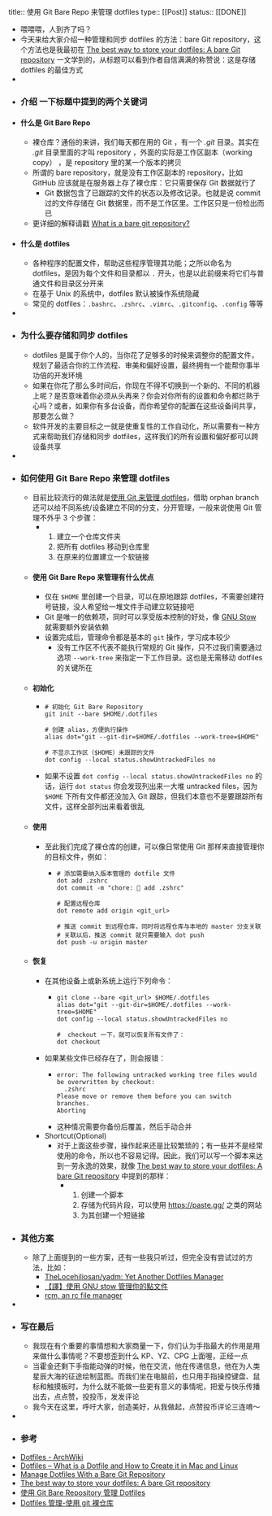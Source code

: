 title:: 使用 Git Bare Repo 来管理 dotfiles
type:: [[Post]]
status:: [[DONE]]

- 喂喂喂，人到齐了吗？
- 今天来给大家介绍一种管理和同步 dotfiles 的方法：bare Git repository，这个方法也是我最初在 [The best way to store your dotfiles: A bare Git repository](https://www.atlassian.com/git/tutorials/dotfiles) 一文学到的，从标题可以看到作者自信满满的称赞说：这是存储 dotfiles 的最佳方式
-
- ### 介绍 一下标题中提到的两个关键词
- #### 什么是 Git Bare Repo
	- 裸仓库？通俗的来讲，我们每天都在用的  Git ，有一个 *.git* 目录。其实在 *.git* 目录里面的才叫 repository ，外面的实际是工作区副本（working copy） ，是 repository 里的某一个版本的拷贝
	- 所谓的 bare repository，就是没有工作区副本的 repository，比如 GitHub 应该就是在服务器上存了裸仓库：它只需要保存 Git 数据就行了
		- Git 数据包含了已跟踪的文件的状态以及修改记录。也就是说 commit 过的文件存储在 Git 数据里，而不是工作区里。工作区只是一份检出而已
	- 更详细的解释请戳 [What is a bare git repository?](https://www.saintsjd.com/2011/01/what-is-a-bare-git-repository/)
- #### 什么是 dotfiles
	- 各种程序的配置文件，帮助这些程序管理其功能；之所以命名为 dotfiles，是因为每个文件和目录都以 `.` 开头，也是以此前缀来将它们与普通文件和目录区分开来
	- 在基于 Unix 的系统中，dotfiles 默认被操作系统隐藏
	- 常见的 dotfiles：`.bashrc`、`.zshrc`、`.vimrc`、`.gitconfig`、`.config` 等等
-
- ### 为什么要存储和同步 dotfiles
	- dotfiles 是属于你个人的，当你花了足够多的时候来调整你的配置文件，规划了最适合你的工作流程、审美和偏好设置，最终拥有一个能帮你事半功倍的开发环境
	- 如果在你花了那么多时间后，你现在不得不切换到一个新的、不同的机器上呢？是否意味着你必须从头再来？你会对你所有的设置和命令都烂熟于心吗？或者，如果你有多台设备，而你希望你的配置在这些设备间共享，那要怎么做？
	- 软件开发的主要目标之一就是使重复性的工作自动化，所以需要有一种方式来帮助我们存储和同步 dotfiles，这样我们的所有设置和偏好都可以跨设备共享
-
- ### 如何使用 Git Bare Repo 来管理 dotfiles
	- 目前比较流行的做法就是[使用 Git 来管理 dotfiles](https://dotfiles.github.io/)，借助 orphan branch 还可以给不同系统/设备建立不同的分支，分开管理，一般来说使用 Git 管理不外乎 3 个步骤：
		- 1. 建立一个仓库文件夹
		  2. 把所有 dotfiles 移动到仓库里
		  3. 在原来的位置建立一个软链接
	- #### 使用 Git Bare Repo 来管理有什么优点
		- 仅在 `$HOME` 里创建一个目录，可以在原地跟踪 dotfiles，不需要创建符号链接，没人希望给一堆文件手动建立软链接吧
		- Git 是唯一的依赖项，同时可以享受版本控制的好处，像 [GNU Stow](http://brandon.invergo.net/news/2012-05-26-using-gnu-stow-to-manage-your-dotfiles.html) 就需要额外安装依赖
		- 设置完成后，管理命令都是基本的 `git` 操作，学习成本较少
			- 没有工作区不代表不能执行常规的 Git 操作，只不过我们需要通过选项 `--work-tree` 来指定一下工作目录。这也是无需移动 dotfiles 的关键所在
	- #### 初始化
		- ```
		  # 初始化 Git Bare Repository
		  git init --bare $HOME/.dotfiles
		  
		  # 创建 alias，方便执行操作
		  alias dot="git --git-dir=$HOME/.dotfiles --work-tree=$HOME"
		  
		  # 不显示工作区（$HOME）未跟踪的文件
		  dot config --local status.showUntrackedFiles no
		  ```
		- 如果不设置 `dot config --local status.showUntrackedFiles no` 的话，运行 `dot status` 你会发现列出来一大堆 untracked files，因为 `$HOME` 下所有文件都还没加入 Git 跟踪，但我们本意也不是要跟踪所有文件，这样全部列出来看着很乱
	- #### 使用
		- 至此我们完成了裸仓库的创建，可以像日常使用 Git 那样来直接管理你的目标文件，例如：
			- ```
			  # 添加需要纳入版本管理的 dotfile 文件
			  dot add .zshrc
			  dot commit -m "chore: 🔧 add .zshrc"
			  
			  # 配置远程仓库
			  dot remote add origin <git_url>
			  
			  # 推送 commit 到远程仓库，同时将远程仓库与本地的 master 分支关联
			  # 关联以后，推送 commit 就只需要输入 dot push
			  dot push -u origin master
			  ```
	- #### 恢复
		- 在其他设备上或新系统上运行下列命令：
			- ```
			  git clone --bare <git_url> $HOME/.dotfiles
			  alias dot="git --git-dir=$HOME/.dotfiles --work-tree=$HOME"
			  dot config --local status.showUntrackedFiles no
			  
			  #  checkout 一下，就可以恢复所有文件了：
			  dot checkout
			  ```
		- 如果某些文件已经存在了，则会报错：
			- ```
			  error: The following untracked working tree files would be overwritten by checkout:
			  	.zshrc
			  Please move or remove them before you can switch branches.
			  Aborting
			  ```
			- 这种情况需要你备份后覆盖，然后手动合并
		- Shortcut(Optional)
			- 对于上面这些步骤，操作起来还是比较繁琐的；有一些并不是经常使用的命令，所以也不容易记得。因此，我们可以写一个脚本来达到一劳永逸的效果，就像 [The best way to store your dotfiles: A bare Git repository](https://www.atlassian.com/git/tutorials/dotfiles#:~:text=you%20can%20create%20a%20simple%20script) 中提到的那样：
				- 1. 创建一个脚本
				  2. 存储为代码片段，可以使用 https://paste.gg/ 之类的网站
				  3. 为其创建一个短链接
- ### 其他方案
	- 除了上面提到的一些方案，还有一些我只听过，但完全没有尝试过的方法，比如：
		- [TheLocehiliosan/yadm: Yet Another Dotfiles Manager](https://github.com/TheLocehiliosan/yadm)
		- [【譯】使用 GNU stow 管理你的點文件](https://farseerfc.me/using-gnu-stow-to-manage-your-dotfiles.html)
		- [rcm, an rc file manager](https://thoughtbot.com/blog/rcm-for-rc-files-in-dotfiles-repos)
-
- ### 写在最后
	- 我现在有个重要的事情想和大家商量一下，你们认为手指最大的作用是用来做什么事情呢？不要想歪到什么 KP、YZ、CPG 上面喔，正经一点
	- 当霍金还剩下手指能动弹的时候，他在交流，他在传递信息，他在为人类星辰大海的征途绘制蓝图。而我们坐在电脑前，也只用手指操控键盘、鼠标和触摸板时，为什么就不能做一些更有意义的事情呢，把爱与快乐传播出去，点点赞，投投币，发发评论
	- 我今天在这里，呼吁大家，创造美好，从我做起，点赞投币评论三连唷～
-
- ### 参考
- [Dotfiles - ArchWiki](https://wiki.archlinux.org/title/Dotfiles)
- [Dotfiles – What is a Dotfile and How to Create it in Mac and Linux](https://www.freecodecamp.org/news/dotfiles-what-is-a-dot-file-and-how-to-create-it-in-mac-and-linux/)
- [Manage Dotfiles With a Bare Git Repository](https://harfangk.github.io/2016/09/18/manage-dotfiles-with-a-git-bare-repository.html)
- [The best way to store your dotfiles: A bare Git repository](https://www.atlassian.com/git/tutorials/dotfiles)
- [使用 Git Bare Repository 管理 Dotfiles](https://shinta.ro/posts/manage-dotfiles-with-git/)
- [Dotfiles 管理-使用 git 裸仓库](https://chenhe.me/post/dotfiles%E7%AE%A1%E7%90%86-%E4%BD%BF%E7%94%A8git%E8%A3%B8%E4%BB%93%E5%BA%93/)